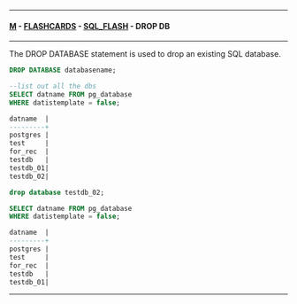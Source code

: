 
---

#### [M](https://github.com/ttltrk/TTT/blob/master/menu.md) - [FLASHCARDS](https://github.com/ttltrk/TTT/tree/master/FLASHCARDS/FLASHCARDS.md) - [SQL_FLASH](https://github.com/ttltrk/TTT/tree/master/FLASHCARDS/SQL_FLASH/SQL_FLASH.md) - DROP DB

---

The DROP DATABASE statement is used to drop an existing SQL database.

```sql
DROP DATABASE databasename;
```

```sql
--list out all the dbs
SELECT datname FROM pg_database
WHERE datistemplate = false;

datname  |
---------+
postgres |
test     |
for_rec  |
testdb   |
testdb_01|
testdb_02|

drop database testdb_02;

SELECT datname FROM pg_database
WHERE datistemplate = false;

datname  |
---------+
postgres |
test     |
for_rec  |
testdb   |
testdb_01|
```

---
